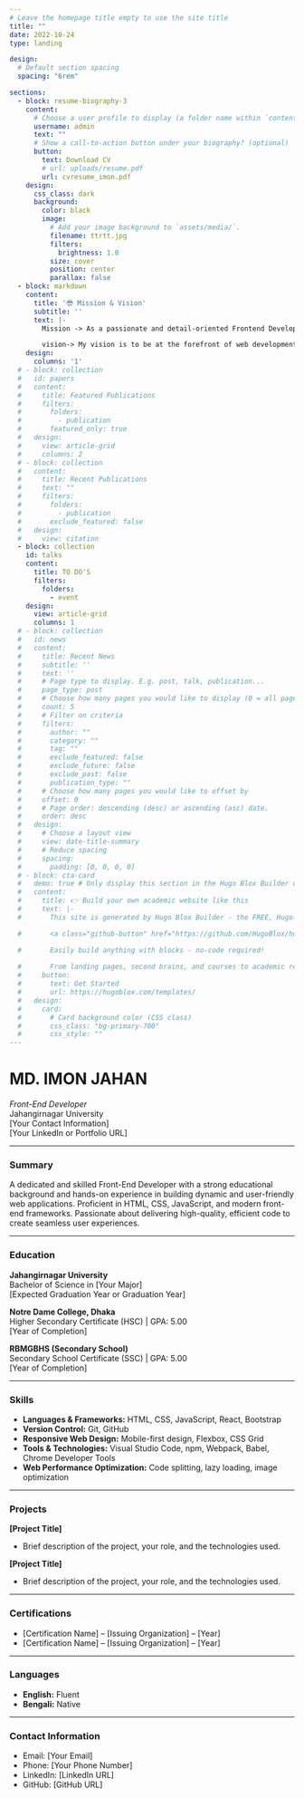 ```yaml
---
# Leave the homepage title empty to use the site title
title: ""
date: 2022-10-24
type: landing

design:
  # Default section spacing
  spacing: "6rem"

sections:
  - block: resume-biography-3
    content:
      # Choose a user profile to display (a folder name within `content/authors/`)
      username: admin
      text: ""
      # Show a call-to-action button under your biography? (optional)
      button:
        text: Download CV
        # url: uploads/resume.pdf
        url: cvresume_imon.pdf
    design:
      css_class: dark
      background:
        color: black
        image:
          # Add your image background to `assets/media/`.
          filename: ttrtt.jpg
          filters:
            brightness: 1.0
          size: cover
          position: center
          parallax: false
  - block: markdown
    content:
      title: '😎 Mission & Vision'
      subtitle: ''
      text: |-
        Mission -> As a passionate and detail-oriented Frontend Developer, my mission is to craft intuitive, accessible, and aesthetically compelling web experiences. I believe that a website is more than just a digital presence—it's an opportunity to connect, engage, and inspire. I am dedicated to building interfaces that not only look beautiful but also deliver seamless, user-friendly experiences across all devices. 

        vision-> My vision is to be at the forefront of web development innovation, continually learning, evolving, and pushing the boundaries of what's possible in frontend design and functionality. I aim to create web applications that are as fast and responsive as they are visually engaging. By embracing new technologies and design trends, I strive to help businesses and individuals turn their ideas into reality through well-crafted digital experiences. 💎
    design:
      columns: '1'
  # - block: collection
  #   id: papers
  #   content:
  #     title: Featured Publications
  #     filters:
  #       folders:
  #         - publication
  #       featured_only: true
  #   design:
  #     view: article-grid
  #     columns: 2
  # - block: collection
  #   content:
  #     title: Recent Publications
  #     text: ""
  #     filters:
  #       folders:
  #         - publication
  #       exclude_featured: false
  #   design:
  #     view: citation
  - block: collection
    id: talks
    content:
      title: TO DO'S
      filters:
        folders:
          - event
    design:
      view: article-grid
      columns: 1
  # - block: collection
  #   id: news
  #   content:
  #     title: Recent News
  #     subtitle: ''
  #     text: ''
  #     # Page type to display. E.g. post, talk, publication...
  #     page_type: post
  #     # Choose how many pages you would like to display (0 = all pages)
  #     count: 5
  #     # Filter on criteria
  #     filters:
  #       author: ""
  #       category: ""
  #       tag: ""
  #       exclude_featured: false
  #       exclude_future: false
  #       exclude_past: false
  #       publication_type: ""
  #     # Choose how many pages you would like to offset by
  #     offset: 0
  #     # Page order: descending (desc) or ascending (asc) date.
  #     order: desc
  #   design:
  #     # Choose a layout view
  #     view: date-title-summary
  #     # Reduce spacing
  #     spacing:
  #       padding: [0, 0, 0, 0]
  # - block: cta-card
  #   demo: true # Only display this section in the Hugo Blox Builder demo site
  #   content:
  #     title: 👉 Build your own academic website like this
  #     text: |-
  #       This site is generated by Hugo Blox Builder - the FREE, Hugo-based open source website builder trusted by 250,000+ academics like you.

  #       <a class="github-button" href="https://github.com/HugoBlox/hugo-blox-builder" data-color-scheme="no-preference: light; light: light; dark: dark;" data-icon="octicon-star" data-size="large" data-show-count="true" aria-label="Star HugoBlox/hugo-blox-builder on GitHub">Star</a>

  #       Easily build anything with blocks - no-code required!
        
  #       From landing pages, second brains, and courses to academic resumés, conferences, and tech blogs.
  #     button:
  #       text: Get Started
  #       url: https://hugoblox.com/templates/
  #   design:
  #     card:
  #       # Card background color (CSS class)
  #       css_class: "bg-primary-700"
  #       css_style: ""
---
```

# MD. IMON JAHAN  
*Front-End Developer*  
Jahangirnagar University  
[Your Contact Information]  
[Your LinkedIn or Portfolio URL]

---

### **Summary**

A dedicated and skilled Front-End Developer with a strong educational background and hands-on experience in building dynamic and user-friendly web applications. Proficient in HTML, CSS, JavaScript, and modern front-end frameworks. Passionate about delivering high-quality, efficient code to create seamless user experiences.

---

### **Education**

**Jahangirnagar University**  
Bachelor of Science in [Your Major]  
[Expected Graduation Year or Graduation Year]

**Notre Dame College, Dhaka**  
Higher Secondary Certificate (HSC) | GPA: 5.00  
[Year of Completion]

**RBMGBHS (Secondary School)**  
Secondary School Certificate (SSC) | GPA: 5.00  
[Year of Completion]

---

### **Skills**

- **Languages & Frameworks:** HTML, CSS, JavaScript, React, Bootstrap
- **Version Control:** Git, GitHub
- **Responsive Web Design:** Mobile-first design, Flexbox, CSS Grid
- **Tools & Technologies:** Visual Studio Code, npm, Webpack, Babel, Chrome Developer Tools
- **Web Performance Optimization:** Code splitting, lazy loading, image optimization

---

### **Projects**

**[Project Title]**  
- Brief description of the project, your role, and the technologies used.

**[Project Title]**  
- Brief description of the project, your role, and the technologies used.

---

### **Certifications**

- [Certification Name] – [Issuing Organization] – [Year]
- [Certification Name] – [Issuing Organization] – [Year]

---

### **Languages**

- **English:** Fluent
- **Bengali:** Native

---

### **Contact Information**

- Email: [Your Email]
- Phone: [Your Phone Number]
- LinkedIn: [LinkedIn URL]
- GitHub: [GitHub URL]